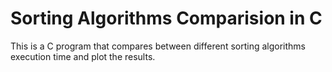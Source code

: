 # Sorting Algorithms Comparision in C

This is a C program that compares between different sorting algorithms execution time and plot the results.